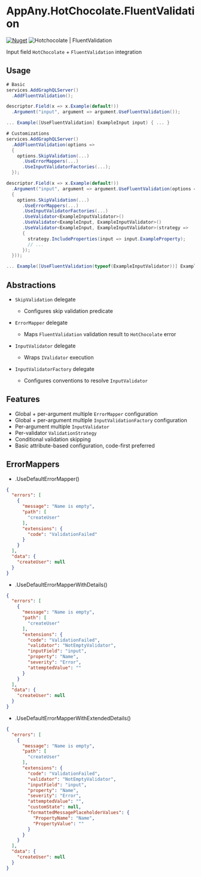 # AppAny.HotChocolate.FluentValidation

[![Nuget](https://img.shields.io/nuget/v/AppAny.HotChocolate.FluentValidation.svg)](https://www.nuget.org/packages/AppAny.HotChocolate.FluentValidation) ![Hotchocolate | FluentValidation](https://github.com/appany/AppAny.HotChocolate.FluentValidation/workflows/Hotchocolate%20%7C%20FluentValidation/badge.svg)

Input field `HotChocolate` + `FluentValidation` integration

## Usage

```cs
# Basic
services.AddGraphQLServer()
  .AddFluentValidation();

descriptor.Field(x => x.Example(default!))
  .Argument("input", argument => argument.UseFluentValidation());

... Example([UseFluentValidation] ExampleInput input) { ... }

# Customizations
services.AddGraphQLServer()
  .AddFluentValidation(options =>
  {
    options.SkipValidation(...)
      .UseErrorMappers(...)
      .UseInputValidatorFactories(...);
  });

descriptor.Field(x => x.Example(default!))
  .Argument("input", argument => argument.UseFluentValidation(options =>
  {
    options.SkipValidation(...)
      .UseErrorMappers(...)
      .UseInputValidatorFactories(...)
      .UseValidator<ExampleInputValidator>()
      .UseValidator<ExampleInput, ExampleInputValidator>()
      .UseValidator<ExampleInput, ExampleInputValidator>(strategy =>
      {
        strategy.IncludeProperties(input => input.ExampleProperty);
        // ...
      });
  }));

... Example([UseFluentValidation(typeof(ExampleInputValidator))] ExampleInput input) { ... }
```

## Abstractions

- `SkipValidation` delegate
  - Configures skip validation predicate

- `ErrorMapper` delegate
  - Maps `FluentValidation` validation result to `HotChocolate` error

- `InputValidator` delegate
  - Wraps `IValidator` execution

- `InputValidatorFactory` delegate
  - Configures conventions to resolve `InputValidator`

## Features

- Global + per-argument multiple `ErrorMapper` configuration
- Global + per-argument multiple `InputValidationFactory` configuration
- Per-argument multiple `InputValidator`
- Per-validator `ValidationStrategy`
- Conditional validation skipping
- Basic attribute-based configuration, code-first preferred

## ErrorMappers

- .UseDefaultErrorMapper()

```json
{
  "errors": [
    {
      "message": "Name is empty",
      "path": [
        "createUser"
      ],
      "extensions": {
        "code": "ValidationFailed"
      }
    }
  ],
  "data": {
    "createUser": null
  }
}
```

- .UseDefaultErrorMapperWithDetails()

```json
{
  "errors": [
    {
      "message": "Name is empty",
      "path": [
        "createUser"
      ],
      "extensions": {
        "code": "ValidationFailed",
        "validator": "NotEmptyValidator",
        "inputField": "input",
        "property": "Name",
        "severity": "Error",
        "attemptedValue": ""
      }
    }
  ],
  "data": {
    "createUser": null
  }
}
```

- .UseDefaultErrorMapperWithExtendedDetails()

```json
{
  "errors": [
    {
      "message": "Name is empty",
      "path": [
        "createUser"
      ],
      "extensions": {
        "code": "ValidationFailed",
        "validator": "NotEmptyValidator",
        "inputField": "input",
        "property": "Name",
        "severity": "Error",
        "attemptedValue": "",
        "customState": null,
        "formattedMessagePlaceholderValues": {
          "PropertyName": "Name",
          "PropertyValue": ""
        }
      }
    }
  ],
  "data": {
    "createUser": null
  }
}
```
